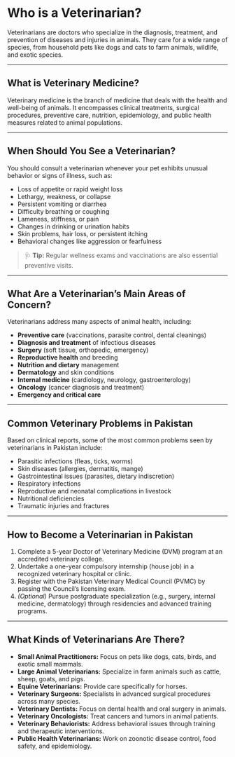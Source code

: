 # Who is a Veterinarian?

Veterinarians are doctors who specialize in the diagnosis, treatment, and prevention of diseases and injuries in animals. They care for a wide range of species, from household pets like dogs and cats to farm animals, wildlife, and exotic species.

---

## What is Veterinary Medicine?

Veterinary medicine is the branch of medicine that deals with the health and well-being of animals. It encompasses clinical treatments, surgical procedures, preventive care, nutrition, epidemiology, and public health measures related to animal populations.

---

## When Should You See a Veterinarian?

You should consult a veterinarian whenever your pet exhibits unusual behavior or signs of illness, such as:

- Loss of appetite or rapid weight loss  
- Lethargy, weakness, or collapse  
- Persistent vomiting or diarrhea  
- Difficulty breathing or coughing  
- Lameness, stiffness, or pain  
- Changes in drinking or urination habits  
- Skin problems, hair loss, or persistent itching  
- Behavioral changes like aggression or fearfulness  

> 🩺 **Tip:** Regular wellness exams and vaccinations are also essential preventive visits.

---

## What Are a Veterinarian’s Main Areas of Concern?

Veterinarians address many aspects of animal health, including:

- **Preventive care** (vaccinations, parasite control, dental cleanings)  
- **Diagnosis and treatment** of infectious diseases  
- **Surgery** (soft tissue, orthopedic, emergency)  
- **Reproductive health** and breeding  
- **Nutrition and dietary** management  
- **Dermatology** and skin conditions  
- **Internal medicine** (cardiology, neurology, gastroenterology)  
- **Oncology** (cancer diagnosis and treatment)  
- **Emergency and critical care**

---

## Common Veterinary Problems in Pakistan

Based on clinical reports, some of the most common problems seen by veterinarians in Pakistan include:

- Parasitic infections (fleas, ticks, worms)  
- Skin diseases (allergies, dermatitis, mange)  
- Gastrointestinal issues (parasites, dietary indiscretion)  
- Respiratory infections  
- Reproductive and neonatal complications in livestock  
- Nutritional deficiencies  
- Traumatic injuries and fractures

---

## How to Become a Veterinarian in Pakistan

1. Complete a 5-year Doctor of Veterinary Medicine (DVM) program at an accredited veterinary college.  
2. Undertake a one-year compulsory internship (house job) in a recognized veterinary hospital or clinic.  
3. Register with the Pakistan Veterinary Medical Council (PVMC) by passing the Council’s licensing exam.  
4. *(Optional)* Pursue postgraduate specialization (e.g., surgery, internal medicine, dermatology) through residencies and advanced training programs.

---

## What Kinds of Veterinarians Are There?

- **Small Animal Practitioners:** Focus on pets like dogs, cats, birds, and exotic small mammals.  
- **Large Animal Veterinarians:** Specialize in farm animals such as cattle, sheep, goats, and pigs.  
- **Equine Veterinarians:** Provide care specifically for horses.  
- **Veterinary Surgeons:** Specialists in advanced surgical procedures across many species.  
- **Veterinary Dentists:** Focus on dental health and oral surgery in animals.  
- **Veterinary Oncologists:** Treat cancers and tumors in animal patients.  
- **Veterinary Behaviorists:** Address behavioral issues through training and therapeutic interventions.  
- **Public Health Veterinarians:** Work on zoonotic disease control, food safety, and epidemiology.
